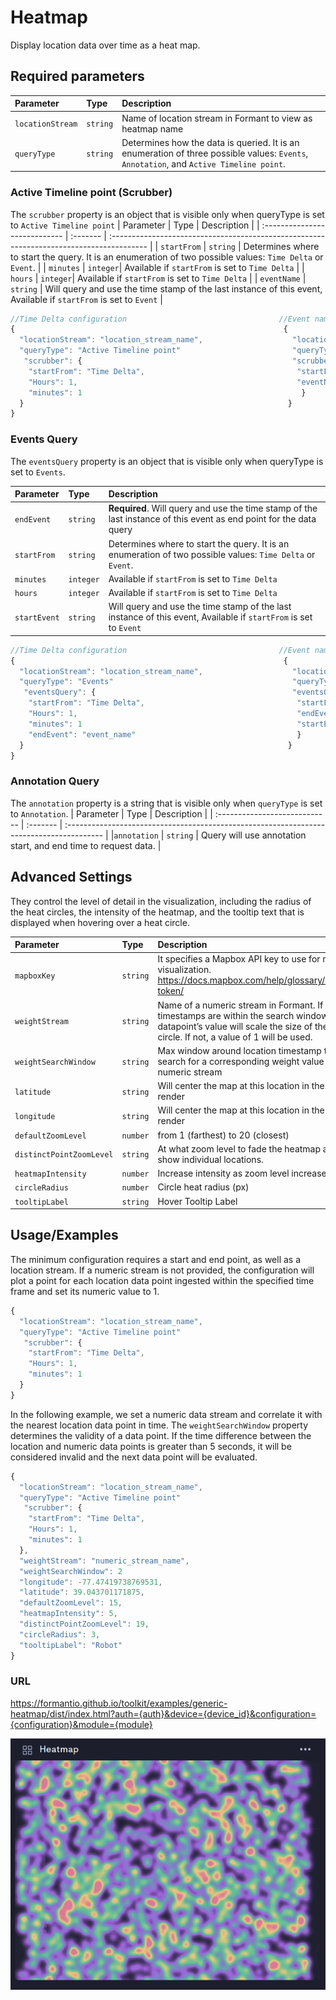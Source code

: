 # Heatmap

Display location data over time as a heat map.

## Required parameters

| Parameter        | Type     | Description                                                                                                                             |
| :--------------- | :------- | :-------------------------------------------------------------------------------------------------------------------------------------- |
| `locationStream` | `string` | Name of location stream in Formant to view as heatmap name                                                                              |
| `queryType`      | `string` | Determines how the data is queried. It is an enumeration of three possible values: `Events`, `Annotation`, and `Active Timeline point`. |

### Active Timeline point (Scrubber)

The `scrubber` property is an object that is visible only when queryType is set to `Active Timeline point`
| Parameter | Type | Description |
| :---------------------------- | :------- | :--------------------------------------------------------------------------------------- |
| `startFrom` | `string` | Determines where to start the query. It is an enumeration of two possible values: `Time Delta` or `Event`. |
| `minutes` | `integer`| Available if `startFrom` is set to `Time Delta` |
| `hours` | `integer`| Available if `startFrom` is set to `Time Delta` |
| `eventName` | `string` | Will query and use the time stamp of the last instance of this event, Available if `startFrom` is set to `Event` |

```javascript
//Time Delta configuration                                  //Event name configuration
{                                                            {
  "locationStream": "location_stream_name",                    "locationStream": "location_stream_name",
  "queryType": "Active Timeline point"                         "queryType": "Active Timeline point"
   "scrubber": {                                               "scrubber": {
    "startFrom": "Time Delta",                                  "startFrom": "Event",
    "Hours": 1,                                                 "eventName": "event_name"
    "minutes": 1                                                 }
  }                                                           }
}
```

### Events Query

The `eventsQuery` property is an object that is visible only when queryType is set to `Events`.

| Parameter    | Type      | Description                                                                                                        |
| :----------- | :-------- | :----------------------------------------------------------------------------------------------------------------- |
| `endEvent`   | `string`  | **Required**. Will query and use the time stamp of the last instance of this event as end point for the data query |
| `startFrom`  | `string`  | Determines where to start the query. It is an enumeration of two possible values: `Time Delta` or `Event`.         |
| `minutes`    | `integer` | Available if `startFrom` is set to `Time Delta`                                                                    |
| `hours`      | `integer` | Available if `startFrom` is set to `Time Delta`                                                                    |
| `startEvent` | `string`  | Will query and use the time stamp of the last instance of this event, Available if `startFrom` is set to `Event`   |

```javascript
//Time Delta configuration                                  //Event name configuration
{                                                            {
  "locationStream": "location_stream_name",                    "locationStream": "location_stream_name",
  "queryType": "Events"                                        "queryType": "Events"
   "eventsQuery": {                                            "eventsQuery": {
    "startFrom": "Time Delta",                                  "startFrom": "Event",
    "Hours": 1,                                                 "endEvent": "event_name"
    "minutes": 1                                                "startEvent" : "event_name"
    "endEvent": "event_name"                                    }
  }                                                           }
}
```

### Annotation Query

The `annotation` property is a string that is visible only when `queryType` is set to `Annotation`.
| Parameter | Type | Description |
| :---------------------------- | :------- | :--------------------------------------------------------------------------------------- |
|`annotation` | `string` | Query will use annotation start, and end time to request data. |

## Advanced Settings

They control the level of detail in the visualization, including the radius of the heat circles, the intensity of the heatmap, and the tooltip text that is displayed when hovering over a heat circle.

| Parameter                | Type     | Description                                                                                                                                                                       |
| :----------------------- | :------- | :-------------------------------------------------------------------------------------------------------------------------------------------------------------------------------- |
| `mapboxKey`              | `string` | It specifies a Mapbox API key to use for map visualization. https://docs.mapbox.com/help/glossary/access-token/                                                                   |
| `weightStream`           | `string` | Name of a numeric stream in Formant. If timestamps are within the search window, the datapoint’s value will scale the size of the heat circle. If not, a value of 1 will be used. |
| `weightSearchWindow`     | `string` | Max window around location timestamp to search for a corresponding weight value in the numeric stream                                                                             |
| `latitude`               | `string` | Will center the map at this location in the first render                                                                                                                          |
| `longitude`              | `string` | Will center the map at this location in the first render                                                                                                                          |
| `defaultZoomLevel`       | `number` | from 1 (farthest) to 20 (closest)                                                                                                                                                 |
| `distinctPointZoomLevel` | `string` | At what zoom level to fade the heatmap and show individual locations.                                                                                                             |
| `heatmapIntensity`       | `number` | Increase intensity as zoom level increases.                                                                                                                                       |
| `circleRadius`           | `number` | Circle heat radius (px)                                                                                                                                                           |
| `tooltipLabel`           | `string` | Hover Tooltip Label                                                                                                                                                               |

## Usage/Examples

The minimum configuration requires a start and end point, as well as a location stream. If a numeric stream is not provided, the configuration will plot a point for each location data point ingested within the specified time frame and set its numeric value to 1.

```javascript
{
  "locationStream": "location_stream_name",
  "queryType": "Active Timeline point"
   "scrubber": {
    "startFrom": "Time Delta",
    "Hours": 1,
    "minutes": 1
  }
}
```

In the following example, we set a numeric data stream and correlate it with the nearest location data point in time. The `weightSearchWindow` property determines the validity of a data point. If the time difference between the location and numeric data points is greater than 5 seconds, it will be considered invalid and the next data point will be evaluated.

```javascript
{
  "locationStream": "location_stream_name",
  "queryType": "Active Timeline point"
   "scrubber": {
    "startFrom": "Time Delta",
    "Hours": 1,
    "minutes": 1
  },
  "weightStream": "numeric_stream_name",
  "weightSearchWindow": 2
  "longitude": -77.47419738769531,
  "latitude": 39.043701171875,
  "defaultZoomLevel": 15,
  "heatmapIntensity": 5,
  "distinctPointZoomLevel": 19,
  "circleRadius": 3,
  "tooltipLabel": "Robot"
}
```

### URL

https://formantio.github.io/toolkit/examples/generic-heatmap/dist/index.html?auth={auth}&device={device_id}&configuration={configuration}&module={module}

![App Screenshot](https://github.com/FormantIO/toolkit/blob/master/examples/generic-heatmap/src/images/heatmap.png)
